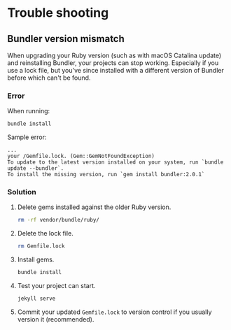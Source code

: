 # Trouble shooting


## Bundler version mismatch

When upgrading your Ruby version (such as with macOS Catalina update) and reinstalling Bundler, your projects can stop working. Especially if you use a lock file, but you've since installed with a different version of Bundler before which can't be found.

### Error

When running:

```sh
bundle install
```
Sample error:

```
...
your /Gemfile.lock. (Gem::GemNotFoundException)
To update to the latest version installed on your system, run `bundle update --bundler`.
To install the missing version, run `gem install bundler:2.0.1`
```

### Solution


1. Delete gems installed against the older Ruby version.
    ```sh
    rm -rf vendor/bundle/ruby/
    ```
2. Delete the lock file.
    ```sh
    rm Gemfile.lock
    ```
3. Install gems.
    ```sh
    bundle install
    ```
4. Test your project can start.
    ```sh
    jekyll serve
    ```
5. Commit your updated `Gemfile.lock` to version control if you usually version it (recommended).
